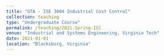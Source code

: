 ```yaml
---
title: "GTA - ISE 3004 Industrial Cost Control"
collection: teaching
type: "Undergraduate Course"
permalink: /teaching/2021-Spring-ICC
venue: "Industrial and Systems Engineering, Virginia Tech"
date: 2021-01-01
location: "Blacksburg, Virginia"
---
```

